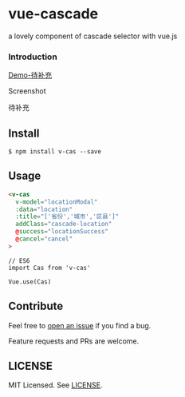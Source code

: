 # vue-cascade
a lovely component of cascade selector with vue.js

### Introduction

[Demo-待补充](http://dxy.dog)

Screenshot

待补充

## Install

```
$ npm install v-cas --save
```

## Usage

```HTML
<v-cas
  v-model="locationModal"
  :data="location"
  :title="['省份','城市','区县']"
  addClass="cascade-location"
  @success="locationSuccess"
  @cancel="cancel"
>
```

```JS
// ES6
import Cas from 'v-cas'

Vue.use(Cas)
```

## Contribute

Feel free to [open an issue](https://github.com/zanseven007/vue-cascade/issues) if you find a bug.

Feature requests and PRs are welcome.

## LICENSE

MIT Licensed. See [LICENSE](https://github.com/zanseven007/vue-cascade/blob/master/LICENSE).
